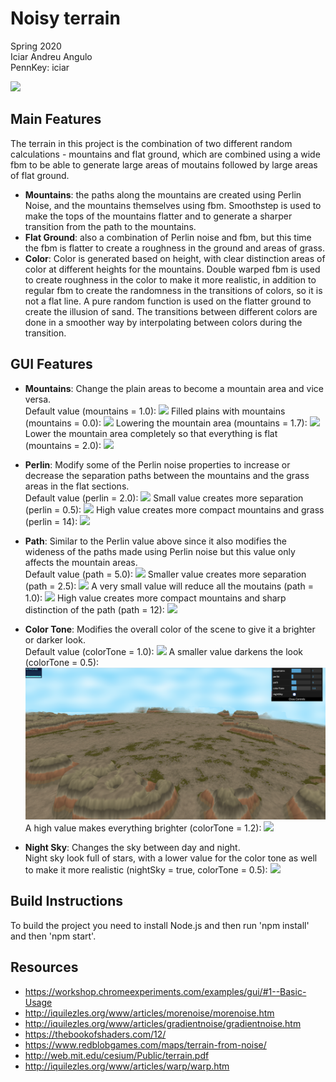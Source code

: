 # Noisy terrain

Spring 2020  
Iciar Andreu Angulo  
PennKey: iciar

![](main.png)

## Main Features
The terrain in this project is the combination of two different random calculations - mountains and flat ground, which are combined using a wide fbm to be able to generate large areas of moutains followed by large areas of flat ground.
- **Mountains**: the paths along the mountains are created using Perlin Noise, and the mountains themselves using fbm. Smoothstep is used to make the tops of the mountains flatter and to generate a sharper transition from the path to the mountains.
- **Flat Ground**: also a combination of Perlin noise and fbm, but this time the fbm is flatter to create a roughness in the ground and areas of grass.
- **Color**: Color is generated based on height, with clear distinction areas of color at different heights for the mountains. Double warped fbm is used to create roughness in the color to make it more realistic, in addition to regular fbm to create the randomness in the transitions of colors, so it is not a flat line. A pure random function is used on the flatter ground to create the illusion of sand. The transitions between different colors are done in a smoother way by interpolating between colors during the transition.

## GUI Features
- **Mountains**: Change the plain areas to become a mountain area and vice versa.  
Default value (mountains = 1.0):
![](Mountains1.png)
Filled plains with mountains (mountains = 0.0):
![](Mountains0.png)
Lowering the mountain area (mountains = 1.7):
![](Mountains1.7.png)
Lower the mountain area completely so that everything is flat (mountains = 2.0):
![](Mountains2.png)

- **Perlin**: Modify some of the Perlin noise properties to increase or decrease the separation paths between the mountains and the grass areas in the flat sections.  
Default value (perlin = 2.0):
![](perlin2.0.png)
Small value creates more separation (perlin = 0.5):
![](perlin0.5.png)
High value creates more compact mountains and grass (perlin = 14):
![](perlin14.png)

- **Path**: Similar to the Perlin value above since it also modifies the wideness of the paths made using Perlin noise but this value only affects the mountain areas.  
Default value (path = 5.0):
![](path5.png)
Smaller value creates more separation (path = 2.5):
![](path2.5.png)
A very small value will reduce all the moutains (path = 1.0):
![](path1.png)
High value creates more compact mountains and sharp distinction of the path (path = 12):
![](path12.png)


- **Color Tone**: Modifies the overall color of the scene to give it a brighter or darker look.  
Default value (colorTone = 1.0):
![](tone1.png)
A smaller value darkens the look (colorTone = 0.5):
![](tone0.5.png)
A high value makes everything brighter (colorTone = 1.2):
![](tone1.2.png)

- **Night Sky**: Changes the sky between day and night.  
Night sky look full of stars, with a lower value for the color tone as well to make it more realistic (nightSky = true, colorTone = 0.5):
![](night.png)

## Build Instructions
To build the project you need to install Node.js and then run 'npm install' and then 'npm start'.

## Resources
- https://workshop.chromeexperiments.com/examples/gui/#1--Basic-Usage
- http://iquilezles.org/www/articles/morenoise/morenoise.htm
- http://iquilezles.org/www/articles/gradientnoise/gradientnoise.htm
- https://thebookofshaders.com/12/
- https://www.redblobgames.com/maps/terrain-from-noise/
- http://web.mit.edu/cesium/Public/terrain.pdf
- http://iquilezles.org/www/articles/warp/warp.htm
